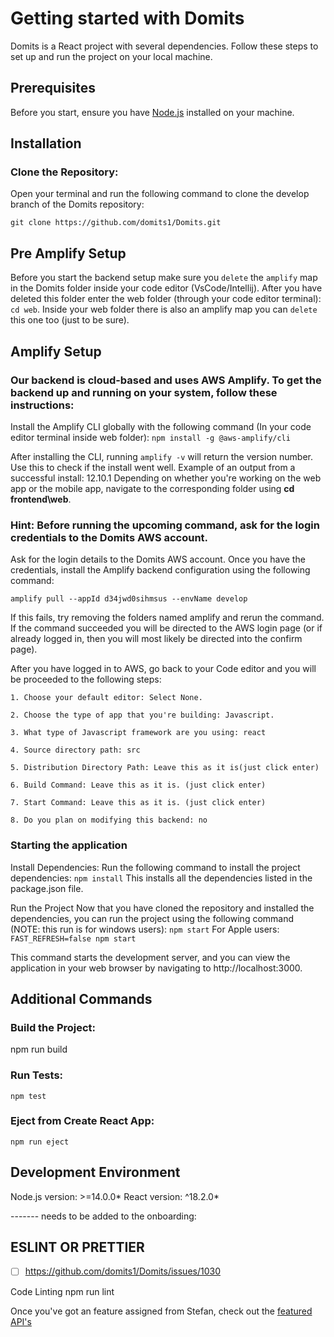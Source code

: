 # Getting started with Domits
Domits is a React project with several dependencies. Follow these steps to set up and run the project on your local machine. 

## Prerequisites

Before you start, ensure you have [Node.js](https://nodejs.org/) installed on your machine.

## Installation

### Clone the Repository:

Open your terminal and run the following command to clone the develop branch of the Domits repository:

`git clone https://github.com/domits1/Domits.git`

## Pre Amplify Setup
Before you start the backend setup make sure you `delete` the `amplify` map in the Domits folder inside your code editor (VsCode/Intellij). After you have deleted this folder enter the web folder (through your code editor terminal): `cd web`. Inside your web folder there is also an amplify map you can `delete` this one too (just to be sure). 

## Amplify Setup
### Our backend is cloud-based and uses AWS Amplify. To get the backend up and running on your system, follow these instructions:

Install the Amplify CLI globally with the following command (In your code editor terminal inside web folder):
```npm install -g @aws-amplify/cli```

After installing the CLI, running `amplify -v` will return the version number. Use this to check if the install went well. Example of an output from a successful install: 12.10.1
Depending on whether you're working on the web app or the mobile app, navigate to the corresponding folder using **cd frontend\web**.

### Hint: Before running the upcoming command, ask for the login credentials to the Domits AWS account.

Ask for the login details to the Domits AWS account. Once you have the credentials, install the Amplify backend configuration using the following command: 

```amplify pull --appId d34jwd0sihmsus --envName develop```

If this fails, try removing the folders named amplify and rerun the command. If the command succeeded you will be directed to the AWS login page (or if already logged in, then you will most likely be directed into the confirm page).

After you have logged in to AWS, go back to your Code editor and you will be proceeded to the following steps:


    1. Choose your default editor: Select None.

    2. Choose the type of app that you're building: Javascript.
    
    3. What type of Javascript framework are you using: react
    
    4. Source directory path: src
    
    5. Distribution Directory Path: Leave this as it is(just click enter)
    
    6. Build Command: Leave this as it is. (just click enter)
    
    7. Start Command: Leave this as it is. (just click enter)
    
    8. Do you plan on modifying this backend: no

### Starting the application

Install Dependencies:
Run the following command to install the project dependencies:
`npm install`
This installs all the dependencies listed in the package.json file.

Run the Project
Now that you have cloned the repository and installed the dependencies, you can run the project using the following command (NOTE: this run is for windows users):
`npm start`
For Apple users: `FAST_REFRESH=false npm start`

This command starts the development server, and you can view the application in your web browser by navigating to http://localhost:3000.

## Additional Commands

### Build the Project:

npm run build


### Run Tests:
`npm test`

### Eject from Create React App:
`npm run eject`

## Development Environment
Node.js version: >=14.0.0* 
React version: ^18.2.0* 


------- needs to be added to the onboarding:
## ESLINT OR PRETTIER
- [ ] https://github.com/domits1/Domits/issues/1030

Code Linting
npm run lint

Once you've got an feature assigned from Stefan, check out the [featured API's](./3.%20featured%20API's.md)